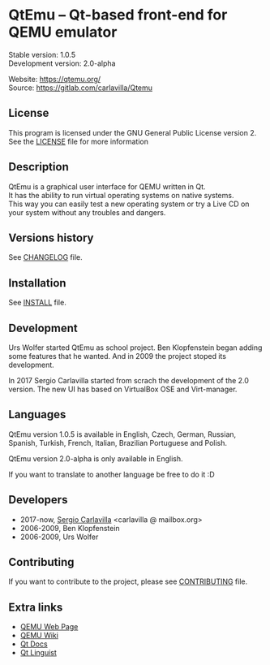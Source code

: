 # QtEmu &ndash; Qt-based front-end for QEMU emulator

Stable version: 1.0.5 <br />
Development version: 2.0-alpha <br />

Website: https://qtemu.org/ <br />
Source: https://gitlab.com/carlavilla/Qtemu

## License

This program is licensed under the GNU General Public License version 2.
See the [LICENSE](https://gitlab.com/carlavilla/Qtemu/blob/master/LICENSE.md) file for more information

## Description

QtEmu is a graphical user interface for QEMU written in Qt. <br />
It has the ability to run virtual operating systems on native systems. <br />
This way you can easily test a new operating system or try a Live CD on your system without any troubles and dangers.

## Versions history

See [CHANGELOG](https://gitlab.com/carlavilla/Qtemu/blob/master/CHANGELOG.md) file.

## Installation

See [INSTALL]() file.

## Development

Urs Wolfer started QtEmu as school project. Ben Klopfenstein began adding some features that he wanted.
And in 2009 the project stoped its development.

In 2017 Sergio Carlavilla started from scrach the development of the 2.0 version. The new UI has based on
VirtualBox OSE and Virt-manager.

## Languages

QtEmu version 1.0.5 is available in English, Czech, German, Russian, Spanish, Turkish, French, Italian,
Brazilian Portuguese and Polish.

QtEmu version 2.0-alpha is only available in English.

If you want to translate to another language be free to do it :D

## Developers

* 2017-now, [Sergio Carlavilla](https://www.carlavilla.es) <carlavilla @ mailbox.org>
* 2006-2009, Ben Klopfenstein <benklop gmail com>
* 2006-2009, Urs Wolfer <uwolfer fwo ch> 

## Contributing

If you want to contribute to the project, please see [CONTRIBUTING](https://gitlab.com/carlavilla/Qtemu/blob/master/CONTRIBUTING.md) file.

## Extra links

* [QEMU Web Page](https://www.qemu.org/)
* [QEMU Wiki](https://wiki.qemu.org/Main_Page)
* [Qt Docs](http://doc.qt.io/qt-5/index.html)
* [Qt Linguist](https://doc.qt.io/qt-5/qtlinguist-index.html)
